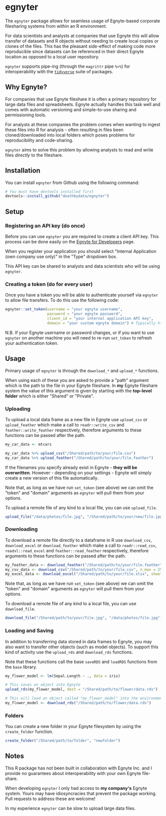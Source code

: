 
egnyter
=======

The `egnyter` package allows for seamless usage of Egnyte-based corporate filesharing systems from within an R environment.

For data scientists and analysts at companies that use Egnyte this will allow transfer of datasets and R objects without needing to create local copies or clones of the files. This has the pleasant side-effect of making code more reproducible since datasets can be referenced in their direct Egnyte location as opposed to a local user repository.

`egnyter` supports pipe-ing (through the `magrittr` pipe `%>%`) for interoperability with the [`tidyverse`](https://www.tidyverse.org/) suite of packages.

Why Egnyte?
-----------

For companies that use Egnyte fileshare it is often a primary repository for large data files and spreadsheets. Egnyte actually handles this task well and comes with automatic versioning and simple-to-use sharing and permissioning tools.

For analysts at these companies the problem comes when wanting to ingest these files into R for analysis - often resulting in files been cloned/downloaded into local folders which poses problems for reproducibility and code-sharing.

`egnyter` aims to solve this problem by allowing analysts to read and write files *directly* to the fileshare.

Installation
------------

You can install `egnyter` from Github using the following command:

``` r
# You must have devtools installed first
devtools::install_github("deathbydata/egnyter")
```

Setup
-----

### Registering an API key (do once)

Before you can use `egnyter` you are required to create a client API key. This process can be done easily on the [Egnyte for Developers](https://developers.egnyte.com/member/register) page.

When you register your application you should select "Internal Application (own company use only)" in the "Type" dropdown box.

This API key can be shared to analysts and data scientists who will be using `egnyter`.

### Creating a token (do for every user)

Once you have a token you will be able to authenticate yourself via `egnyter` to allow file transfers. To do this use the following code:

``` r
egnyter::set_token(username = "your egnyte username",
                   password = "your egnyte password",
                   client_id = "your internal application API key",
                   domain = "your custom egnyte domain") # Typically https://<yourcompanyname>.egnyte.com
```

N.B. If your Egnyte username or password changes, or if you want to use `egnyter` on another machine you will need to re-run `set_token` to refresh your authentication token.

Usage
-----

Primary usage of `egnyter` is through the `download_*` and `upload_*` functions.

When using each of these you are asked to provide a "path" argument which is the path to the file in your Egnyte fileshare. In **my** Egnyte fileshare system the value of this argument is given by starting with the **top-level folder** which is either "Shared" or "Private".

### Uploading

To upload a local data frame as a new file in Egnyte use `upload_csv` or `upload_feather` which make a call to `readr::write_csv` and `feather::write_feather` respectively, therefore arguments to these functions can be passed after the path.

``` r
my_car_data <- mtcars

my_car_data %>% upload_csv("/Shared/path/to/your/file.csv")
my_car_data %>% upload_feather("/Shared/path/to/your/file.feather")
```

If the filenames you specify already exist in Egnyte - **they will be overwritten**. However - depending on your settings - Egnyte will simply create a new version of this file automatically.

Note that, as long as we have run `set_token` (see above) we can omit the "token" and "domain" arguments as `egnyter` will pull them from your options.

To upload a remote file of any kind to a local file, you can use `upload_file`.

``` r
upload_file("/data/photos/file.jpg", "/Shared/path/to/your/new/file.jpg")
```

### Downloading

To download a remote file directly to a dataframe in R use `download_csv`, `download_excel` or `download_feather` which make a call to `readr::read_csv`, `readxl::read_excel` and `feather::read_feather` respectively, therefore arguments to these functions can be passed after the path.

``` r
my_feather_data <- download_feather("/Shared/path/to/your/file.feather")
my_csv_data <- download_csv("/Shared/path/to/your/file.csv", n_max = 2500)
my_excel_data <- download_excel("/Shared/path/to/your/file.xlsx", sheet = "datasheet")
```

Note that, as long as we have run `set_token` (see above) we can omit the "token" and "domain" arguments as `egnyter` will pull them from your options.

To download a remote file of any kind to a local file, you can use `download_file`.

``` r
download_file("/Shared/path/to/your/file.jpg", "/data/photos/file.jpg")
```

### Loading and Saving

In addition to transferring data stored in data frames to Egnyte, you may also want to transfer other objects (such as model objects). To support this kind of activity use the `upload_rds` and `download_rds` functions.

Note that these functions call the base `saveRDS` and `loadRDS` functions from the `base` library.

``` r
my_flower_model <- lm(Sepal.Length ~ ., data = iris)

# This saves an object into Egnyte
upload_rds(my_flower_model, dest = "/Shared/path/to/flower/data.rds")

# This will load an object called "my_flower_model" into the environment
my_flower_model <- download_rds("/Shared/path/to/flower/data.rds")
```

### Folders

You can create a new folder in your Egnyte filesystem by using the `create_folder` function.

``` r
create_folder("/Shared/path/to/folder", "newfolder")
```

Notes
-----

This R package has not been built in collaboration with Egnyte Inc. and I provide no guarantees about interoperability with your own Egnyte file-share.

When developing `egnyter` I only had access to **my company's** Egnyte system. Yours may have idiosyncracies that prevent the package working. Pull requests to address these are welcome!

In my experience `egnyter` can be slow to upload large data files.

